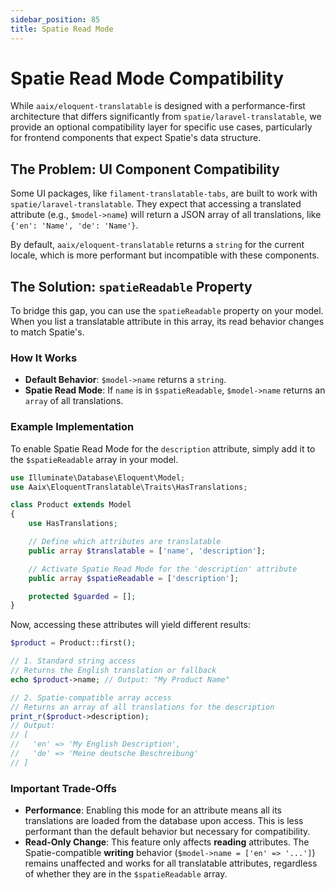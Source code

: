 ```yaml
---
sidebar_position: 85
title: Spatie Read Mode
---
```


# Spatie Read Mode Compatibility

While `aaix/eloquent-translatable` is designed with a performance-first architecture that differs significantly from `spatie/laravel-translatable`, we provide an optional compatibility layer for specific use cases, particularly for frontend components that expect Spatie's data structure.

## The Problem: UI Component Compatibility

Some UI packages, like `filament-translatable-tabs`, are built to work with `spatie/laravel-translatable`. They expect that accessing a translated attribute (e.g., `$model->name`) will return a JSON array of all translations, like `{'en': 'Name', 'de': 'Name'}`.

By default, `aaix/eloquent-translatable` returns a `string` for the current locale, which is more performant but incompatible with these components.

## The Solution: `spatieReadable` Property

To bridge this gap, you can use the `spatieReadable` property on your model. When you list a translatable attribute in this array, its read behavior changes to match Spatie's.

### How It Works

-   **Default Behavior**: `$model->name` returns a `string`.
-   **Spatie Read Mode**: If `name` is in `$spatieReadable`, `$model->name` returns an `array` of all translations.

### Example Implementation

To enable Spatie Read Mode for the `description` attribute, simply add it to the `$spatieReadable` array in your model.

```php
use Illuminate\Database\Eloquent\Model;
use Aaix\EloquentTranslatable\Traits\HasTranslations;

class Product extends Model
{
    use HasTranslations;

    // Define which attributes are translatable
    public array $translatable = ['name', 'description'];

    // Activate Spatie Read Mode for the 'description' attribute
    public array $spatieReadable = ['description'];

    protected $guarded = [];
}
```

Now, accessing these attributes will yield different results:

```php
$product = Product::first();

// 1. Standard string access
// Returns the English translation or fallback
echo $product->name; // Output: "My Product Name"

// 2. Spatie-compatible array access
// Returns an array of all translations for the description
print_r($product->description);
// Output:
// [
//   'en' => 'My English Description',
//   'de' => 'Meine deutsche Beschreibung'
// ]
```

### Important Trade-Offs

-   **Performance**: Enabling this mode for an attribute means all its translations are loaded from the database upon access. This is less performant than the default behavior but necessary for compatibility.
-   **Read-Only Change**: This feature only affects **reading** attributes. The Spatie-compatible **writing** behavior (`$model->name = ['en' => '...']`) remains unaffected and works for all translatable attributes, regardless of whether they are in the `$spatieReadable` array.
